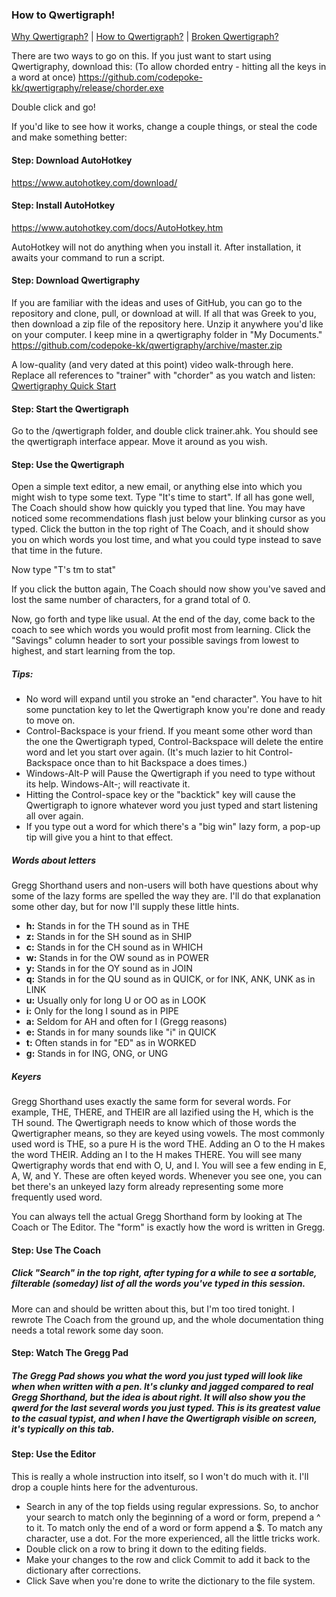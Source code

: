 ### How to Qwertigraph!

[Why Qwertigraph?](https://github.com/codepoke-kk/qwertigraphy/blob/master/WhyQwertigraph.md) | 
[How to Qwertigraph?](https://github.com/codepoke-kk/qwertigraphy/blob/master/HowQwertigraph.md) | 
[Broken Qwertigraph?](https://github.com/codepoke-kk/qwertigraphy/blob/master/FixQwertigraph.md)

There are two ways to go on this. If you just want to start using Qwertigraphy, download this:
(To allow chorded entry - hitting all the keys in a word at once)
https://github.com/codepoke-kk/qwertigraphy/release/chorder.exe

Double click and go!

If you'd like to see how it works, change a couple things, or steal the code and make something better:

#### Step: Download AutoHotkey 
https://www.autohotkey.com/download/

#### Step: Install AutoHotkey 
https://www.autohotkey.com/docs/AutoHotkey.htm

AutoHotkey will not do anything when you install it. After installation, it awaits your command to run a script. 

#### Step: Download Qwertigraphy
If you are familiar with the ideas and uses of GitHub, you can go to the repository and clone, pull, or download at will. If all that was Greek to you, then download a zip file of the repository here. Unzip it anywhere you'd like on your computer. I keep mine in a qwertigraphy folder in "My Documents."
https://github.com/codepoke-kk/qwertigraphy/archive/master.zip

A low-quality (and very dated at this point) video walk-through here. Replace all references to "trainer" with "chorder" as you watch and listen: [Qwertigraphy Quick Start](https://www.youtube.com/watch?v=Eodl0zzjCcw&feature=youtu.be)

#### Step: Start the Qwertigraph
Go to the /qwertigraph folder, and double click trainer.ahk. You should see the qwertigraph interface appear. Move it around as you wish. 

#### Step: Use the Qwertigraph
Open a simple text editor, a new email, or anything else into which you might wish to type some text. Type "It's time to start". If all has gone well, The Coach should show how quickly you typed that line. You may have noticed some recommendations flash just below your blinking cursor as you typed. Click the button in the top right of The Coach, and it should show you on which words you lost time, and what you could type instead to save that time in the future. 

Now type "T's tm to stat"

If you click the button again, The Coach should now show you've saved and lost the same number of characters, for a grand total of 0. 

Now, go forth and type like usual. At the end of the day, come back to the coach to see which words you would profit most from learning. Click the "Savings" column header to sort your possible savings from lowest to highest, and start learning from the top. 

##### Tips:
- No word will expand until you stroke an "end character". You have to hit some punctation key to let the Qwertigraph know you're done and ready to move on. 
- Control-Backspace is your friend. If you meant some other word than the one the Qwertigraph typed, Control-Backspace will delete the entire word and let you start over again. (It's much lazier to hit Control-Backspace once than to hit Backspace a does times.)
- Windows-Alt-P will Pause the Qwertigraph if you need to type without its help. Windows-Alt-; will reactivate it. 
- Hitting the Control-space key or the "backtick" key will cause the Qwertigraph to ignore whatever word you just typed and start listening all over again.
- If you type out a word for which there's a "big win" lazy form, a pop-up tip will give you a hint to that effect. 

##### Words about letters
Gregg Shorthand users and non-users will both have questions about why some of the lazy forms are spelled the way they are. I'll do that explanation some other day, but for now I'll supply these little hints.
- **h:** Stands in for the TH sound as in THE
- **z:** Stands in for the SH sound as in SHIP
- **c:** Stands in for the CH sound as in WHICH
- **w:** Stands in for the OW sound as in POWER
- **y:** Stands in for the OY sound as in JOIN
- **q:** Stands in for the QU sound as in QUICK, or for INK, ANK, UNK as in LINK
- **u:** Usually only for long U or OO as in LOOK
- **i:** Only for the long I sound as in PIPE
- **a:** Seldom for AH and often for I (Gregg reasons)
- **e:** Stands in for many sounds like "i" in QUICK
- **t:** Often stands in for "ED" as in WORKED
- **g:** Stands in for ING, ONG, or UNG

##### Keyers
Gregg Shorthand uses exactly the same form for several words. For example, THE, THERE, and THEIR are all lazified using the H, which is the TH sound. The Qwertigraph needs to know which of those words the Qwertigrapher means, so they are keyed using vowels. The most commonly used word is THE, so a pure H is the word THE. Adding an O to the H makes the word THEIR. Adding an I to the H makes THERE. You will see many Qwertigraphy words that end with O, U, and I. You will see a few ending in E, A, W, and Y. These are often keyed words. Whenever you see one, you can bet there's an unkeyed lazy form already representing some more frequently used word. 

You can always tell the actual Gregg Shorthand form by looking at The Coach or The Editor. The "form" is exactly how the word is written in Gregg.

#### Step: Use The Coach
##### Click "Search" in the top right, after typing for a while to see a sortable, filterable (someday) list of all the words you've typed in this session. 

More can and should be written about this, but I'm too tired tonight. I rewrote The Coach from the ground up, and the whole documentation thing needs a total rework some day soon.

#### Step: Watch The Gregg Pad
##### The Gregg Pad shows you what the word you just typed will look like when when written with a pen. It's clunky and jagged compared to real Gregg Shorthand, but the idea is about right. It will also show you the qwerd for the last several words you just typed. This is its greatest value to the casual typist, and when I have the Qwertigraph visible on screen, it's typically on this tab.

#### Step: Use the Editor
This is really a whole instruction into itself, so I won't do much with it. I'll drop a couple hints here for the adventurous. 

- Search in any of the top fields using regular expressions. So, to anchor your search to match only the beginning of a word or form, prepend a ^ to it. To match only the end of a word or form append a $. To match any character, use a dot. For the more experienced, all the little tricks work. 
- Double click on a row to bring it down to the editing fields. 
- Make your changes to the row and click Commit to add it back to the dictionary after corrections. 
- Click Save when you're done to write the dictionary to the file system. 